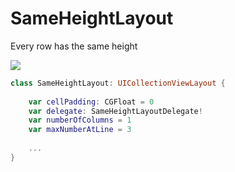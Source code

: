 # SameHeightLayout
Every row has the same height

![](snapshot.png)

```Swift
class SameHeightLayout: UICollectionViewLayout {
      
    var cellPadding: CGFloat = 0
    var delegate: SameHeightLayoutDelegate!
    var numberOfColumns = 1
    var maxNumberAtLine = 3
    
    ...
}
```
